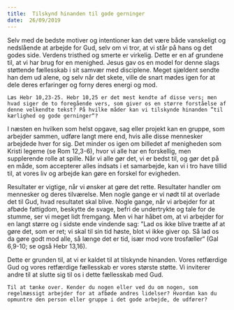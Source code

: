 ```yaml
---
title:  Tilskynd hinanden til gode gerninger
date:  26/09/2019
---
```


Selv med de bedste motiver og intentioner kan det være både vanskeligt og nedslående at arbejde for Gud, selv om vi tror, at vi står på hans og det godes side. Verdens tristhed og smerte er virkelig. Dette er en af grundene til, at vi har brug for en menighed. Jesus gav os en model for denne slags støttende fællesskab i sit samvær med disciplene. Meget sjældent sendte han dem ud alene, og selv når det skete, ville de snart mødes igen for at dele deres erfaringer og forny deres energi og mod.

`Læs Hebr 10,23-25. Hebr 10,25 er det mest kendte af disse vers; men hvad siger de to foregående vers, som giver os en større forståelse af denne velkendte tekst? På hvilke måder kan vi tilskynde hinanden ”til kærlighed og gode gerninger“?`

I næsten en hvilken som helst opgave, sag eller projekt kan en gruppe, som arbejder sammen, udføre langt mere end, hvis alle disse mennesker arbejdede hver for sig. Det minder os igen om billedet af menigheden som Kristi legeme (se Rom 12,3-6), hvor vi alle har en forskellig, men supplerende rolle at spille. Når vi alle gør det, vi er bedst til, og gør det på en måde, som accepterer alles indsats i et samarbejde, kan vi i tro have tillid til, at vores liv og arbejde kan gøre en forskel for evigheden.

Resultater er vigtige, når vi ønsker at gøre det rette. Resultater handler om mennesker og deres tilværelse. Men nogle gange er vi nødt til at overlade det til Gud, hvad resultatet skal blive. Nogle gange, når vi arbejder for at afbøde fattigdom, beskytte de svage, befri de undertrykte og tale for de stumme, ser vi meget lidt fremgang. Men vi har håbet om, at vi arbejder for en langt større og i sidste ende vindende sag: ”Lad os ikke blive trætte af at gøre det, som er ret; vi skal til sin tid høste, blot vi ikke giver op. Så lad os da gøre godt mod alle, så længe det er tid, især mod vore trosfæller“ (Gal 6,9-10; se også Hebr 13,16).

Dette er grunden til, at vi er kaldet til at tilskynde hinanden. Vores retfærdige Gud og vores retfærdige fællesskab er vores største støtte. Vi inviterer andre til at slutte sig til os i dette fællesskab med Gud.

`Til at tænke over. Kender du nogen eller ved du om nogen, som regelmæssigt arbejder for at afbøde andres lidelser? Hvordan kan du opmuntre den person eller gruppe i det gode arbejde, de udfører?`